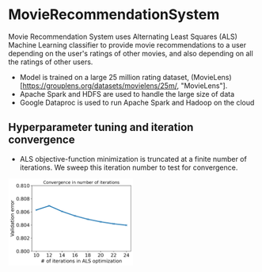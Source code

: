 # MovieRecommendationSystem

Movie Recommendation System uses Alternating Least Squares (ALS) Machine Learning classifier to provide movie recommendations to a user depending on the user's ratings of other movies, and also depending on all the ratings of other users. 

* Model is trained on a large 25 million rating dataset, (MovieLens)[https://grouplens.org/datasets/movielens/25m/, "MovieLens"].
* Apache Spark and HDFS are used to handle the large size of data
* Google Dataproc is used to run Apache Spark and Hadoop on the cloud

## Hyperparameter tuning and iteration convergence

* ALS objective-function minimization is truncated at a finite number of iterations. We sweep this iteration number to test for convergence.

<img src="Images/iters_vs_rmse.png" width=50%>

  
